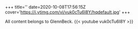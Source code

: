 +++
title=''
date=2020-10-08T17:56:15Z
cover='https://i.ytimg.com/vi/vuk0cTu6I8Y/hqdefault.jpg'
+++

All content belongs to GlennBeck.
{{< youtube vuk0cTu6I8Y >}}
